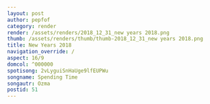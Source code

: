 ```yaml
---
layout: post
author: pepfof
category: render
render: /assets/renders/2018_12_31_new years 2018.png
thumb: /assets/renders/thumb/thumb-2018_12_31_new years 2018.png
title: New Years 2018
navigation_override: /
aspect: 16/9
domcol: ^000000
spotisong: 2vLyguiSnHaUge9lfEUPWu
songname: Spending Time
songautr: Ozma
postid: 51
---
```


<!--USER BEGIN 1-->

<!--USER END 1-->

<!--more-->
<!--USER BEGIN 2-->

<!--USER END 2-->

